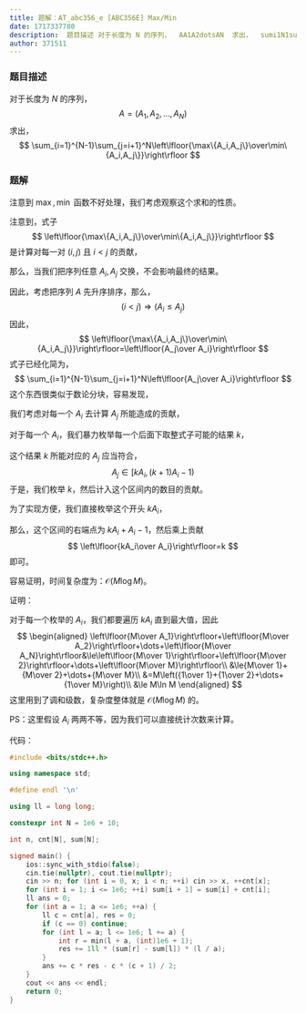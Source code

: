 ```yaml
---
title: 题解：AT_abc356_e [ABC356E] Max/Min
date: 1717337780
description:  题目描述 对于长度为 N 的序列，  AA1A2dotsAN  求出，  sumi1N1sumji1NleftlfloormaxAiAjovermin
author: 371511
---
```


### 题目描述

对于长度为 $N$ 的序列，
$$
A=(A_1,A_2,\dots,A_N)
$$
求出，
$$
\sum_{i=1}^{N-1}\sum_{j=i+1}^N\left\lfloor{\max\{A_i,A_j\}\over\min\{A_i,A_j\}}\right\rfloor
$$

### 题解

注意到 $\max,\min$ 函数不好处理，我们考虑观察这个求和的性质。

注意到，式子
$$
\left\lfloor{\max\{A_i,A_j\}\over\min\{A_i,A_j\}}\right\rfloor
$$
是计算对每一对 $(i,j)$ 且 $i<j$ 的贡献，

那么，当我们把序列任意 $A_i,A_j$ 交换，不会影响最终的结果。

因此，考虑把序列 $A$ 先升序排序，那么，
$$
(i<j)\Rightarrow(A_i\le A_j)
$$
因此，
$$
\left\lfloor{\max\{A_i,A_j\}\over\min\{A_i,A_j\}}\right\rfloor=\left\lfloor{A_j\over A_i}\right\rfloor
$$
式子已经化简为，
$$
\sum_{i=1}^{N-1}\sum_{j=i+1}^N\left\lfloor{A_j\over A_i}\right\rfloor
$$
这个东西很类似于数论分块，容易发现，

我们考虑对每一个 $A_i$ 去计算 $A_j$ 所能造成的贡献，

对于每一个 $A_i$，我们暴力枚举每一个后面下取整式子可能的结果 $k$，

这个结果 $k$ 所能对应的 $A_j$ 应当符合，
$$
A_j\in\left[kA_i,(k+1)A_i-1\right)
$$
于是，我们枚举 $k$，然后计入这个区间内的数目的贡献。

为了实现方便，我们直接枚举这个开头 $kA_i$，

那么，这个区间的右端点为 $kA_i+A_i-1$，然后乘上贡献
$$
\left\lfloor{kA_i\over A_i}\right\rfloor=k
$$
即可。

容易证明，时间复杂度为：$\mathcal O(M\log M)$​。

证明：

对于每一个枚举的 $A_i$，我们都要遍历 $kA_i$ 直到最大值，因此
$$
\begin{aligned}
\left\lfloor{M\over A_1}\right\rfloor+\left\lfloor{M\over A_2}\right\rfloor+\dots+\left\lfloor{M\over A_N}\right\rfloor&\le\left\lfloor{M\over 1}\right\rfloor+\left\lfloor{M\over 2}\right\rfloor+\dots+\left\lfloor{M\over M}\right\rfloor\\
&\le{M\over 1}+{M\over 2}+\dots+{M\over M}\\
&=M\left({1\over 1}+{1\over 2}+\dots+{1\over M}\right)\\
&\le M\ln M
\end{aligned}
$$
这里用到了调和级数，复杂度整体就是 $\mathcal O(M\log M)$ 的。

PS：这里假设 $A_i$ 两两不等，因为我们可以直接统计次数来计算。

代码：

```cpp
#include <bits/stdc++.h>

using namespace std;

#define endl '\n'

using ll = long long;

constexpr int N = 1e6 + 10;

int n, cnt[N], sum[N];

signed main() {
    ios::sync_with_stdio(false);
    cin.tie(nullptr), cout.tie(nullptr);
    cin >> n; for (int i = 0, x; i < n; ++i) cin >> x, ++cnt[x];
    for (int i = 1; i <= 1e6; ++i) sum[i + 1] = sum[i] + cnt[i];
    ll ans = 0;
    for (int a = 1; a <= 1e6; ++a) {
        ll c = cnt[a], res = 0;
        if (c == 0) continue;
        for (int l = a; l <= 1e6; l += a) {
            int r = min(l + a, (int)1e6 + 1);
            res += 1ll * (sum[r] - sum[l]) * (l / a);
        }
        ans += c * res - c * (c + 1) / 2;
    }
    cout << ans << endl;
    return 0;
}
```
